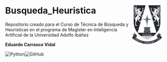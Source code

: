 # Busqueda_Heuristica <img src="img/logo.png" align="right" width = "95px"/>
Repositorio creado para el Curso de Técnica de Búsqueda y Heurísticas en el programa de Magister en Inteligencia Artificial de la Universidad Adolfo Ibáñez

**Eduardo Carrasco Vidal**
 
![Python](https://img.shields.io/badge/python-%2314354C.svg)![GitHub](https://img.shields.io/badge/github-%23121011.svg)
